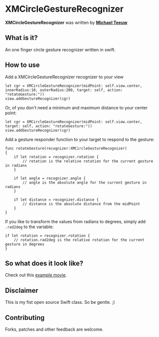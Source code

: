 XMCircleGestureRecognizer
=========================

**XMCircleGestureRecognizer** was written by **[Michael Teeuw](https://twitter.com/michmich)**


## What is it?

An one finger circle gesture recognizer written in swift.

## How to use
Add a XMCircleGestureRecognizer recognizer to your view

    let cgr = XMCircleGestureRecognizer(midPoint: self.view.center, innerRadius:10, outerRadius:200, target: self, action: "rotateGesture:"))
    view.addGestureRecognizer(cgr)
    
Or, of you don't need a minimum and maximum distance to your center point:

    let cgr = XMCircleGestureRecognizer(midPoint: self.view.center, target: self, action: "rotateGesture:"))
    view.addGestureRecognizer(cgr)
    
Add a gesture responder function to your target to respond to the gesture:

    func rotateGesture(recognizer:XMCircleGestureRecognizer)
    {
        if let rotation = recognizer.rotation {
            // rotation is the relative rotation for the current gesture in radians
        }
        
        if let angle = recognizer.angle {
            // angle is the absolute angle for the current gesture in radians
        }
        
        if let distance = recognizer.distance {
            // distance is the absolute distance from the midPoint
        }
    }
    
If you like to transform the values from radians to degrees, simply add ```.rad2deg``` to the variable:

    if let rotation = recognizer.rotation {
        // rotation.rad2deg is the relative rotation for the current gesture in degrees
    }

## So what does it look like?

Check out this [example movie](Screenshots/example.mov).

## Disclaimer

This is my fist open source Swift class. So be gentle. ;)

## Contributing

Forks, patches and other feedback are welcome.